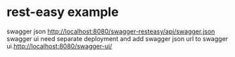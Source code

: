 # rest-easy example

swagger json [http://localhost:8080/swagger-resteasy/api/swagger.json](http://localhost:8080/swagger-resteasy/api/swagger.json)
swagger ui need separate deployment and add swagger json url to swagger ui.[http://localhost:8080/swagger-ui/](http://localhost:8080/swagger-ui/)
